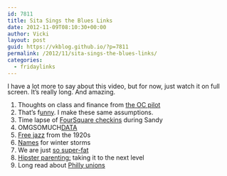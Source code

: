 ```yaml
---
id: 7811
title: Sita Sings the Blues Links
date: 2012-11-09T08:10:30+00:00
author: Vicki
layout: post
guid: https://vkblog.github.io/?p=7811
permalink: /2012/11/sita-sings-the-blues-links/
categories:
  - fridaylinks
---
```

<div>
  <span style="line-height: 13px;">I have a lot more to say about this video, but for now, just watch it on full screen. It&#8217;s really long. And amazing.  </span>
</div>



<div>
</div>

  1. <span style="line-height: 13px;">Thoughts on class and finance from <a href="http://thebillfold.com/2012/11/thoughts-on-class-and-finance-from-the-oc-series-pilot-script/" target="_blank">the OC pilot</a></span>
  2. That&#8217;s f<a href="http://thehairpin.com/2012/11/assumptions" target="_blank">unny</a>. I make these same assumptions.
  3. Time lapse of <a href="http://blog.foursquare.com/2012/11/05/a-time-lapse-of-foursquare-activity-in-nyc-during-sandy-plus-a-simple-way-to-help-every-time-you-check-in/" target="_blank">FourSquare checkins</a> during Sandy
  4. OMGSOMUCH<a href="http://swampland.time.com/2012/11/07/inside-the-secret-world-of-quants-and-data-crunchers-who-helped-obama-win/print/" target="_blank">DATA</a>
  5. <a href="http://archive.org/details/Free_20s_Jazz_Collection" target="_blank">Free jazz</a> from the 1920s
  6. <a href="http://survivingtheworld.net/Lesson1568.html" target="_blank">Names</a> for winter storms
  7. We are just <a href="http://www.coolinfographics.com/blog/2012/11/9/car-sizes-through-the-years.html" target="_blank">so super-fat</a>
  8. <a href="http://www.buzzfeed.com/annanorth/life-partners-who-arent-and-never-will-be" target="_blank">Hipster parenting:</a> taking it to the next level
  9. Long read about <a href="http://www.phillymag.com/articles/busting-philly-unions-pestronk-brothers/" target="_blank">Philly unions</a>